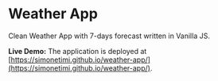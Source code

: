 # Weather App

Clean Weather App with 7-days forecast written in Vanilla JS.

**Live Demo:** The application is deployed at [https://simonetimi.github.io/weather-app/](https://simonetimi.github.io/weather-app/).
